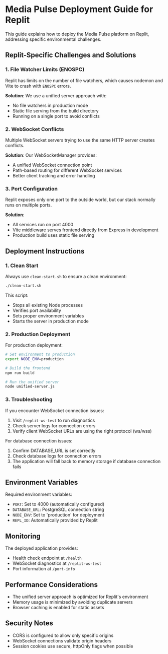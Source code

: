 # Media Pulse Deployment Guide for Replit

This guide explains how to deploy the Media Pulse platform on Replit, addressing specific environmental challenges.

## Replit-Specific Challenges and Solutions

### 1. File Watcher Limits (ENOSPC)

Replit has limits on the number of file watchers, which causes nodemon and Vite to crash with `ENOSPC` errors.

**Solution**: We use a unified server approach with:
- No file watchers in production mode
- Static file serving from the build directory
- Running on a single port to avoid conflicts

### 2. WebSocket Conflicts

Multiple WebSocket servers trying to use the same HTTP server creates conflicts.

**Solution**: Our WebSocketManager provides:
- A unified WebSocket connection point
- Path-based routing for different WebSocket services
- Better client tracking and error handling

### 3. Port Configuration

Replit exposes only one port to the outside world, but our stack normally runs on multiple ports.

**Solution**:
- All services run on port 4000
- Vite middleware serves frontend directly from Express in development
- Production build uses static file serving

## Deployment Instructions

### 1. Clean Start

Always use `clean-start.sh` to ensure a clean environment:

```bash
./clean-start.sh
```

This script:
- Stops all existing Node processes
- Verifies port availability
- Sets proper environment variables
- Starts the server in production mode

### 2. Production Deployment

For production deployment:

```bash
# Set environment to production
export NODE_ENV=production

# Build the frontend
npm run build

# Run the unified server
node unified-server.js
```

### 3. Troubleshooting

If you encounter WebSocket connection issues:
1. Visit `/replit-ws-test` to run diagnostics
2. Check server logs for connection errors
3. Verify client WebSocket URLs are using the right protocol (ws/wss)

For database connection issues:
1. Confirm DATABASE_URL is set correctly
2. Check database logs for connection errors
3. The application will fall back to memory storage if database connection fails

## Environment Variables

Required environment variables:

- `PORT`: Set to 4000 (automatically configured)
- `DATABASE_URL`: PostgreSQL connection string
- `NODE_ENV`: Set to 'production' for deployment
- `REPL_ID`: Automatically provided by Replit

## Monitoring

The deployed application provides:
- Health check endpoint at `/health`
- WebSocket diagnostics at `/replit-ws-test`
- Port information at `/port-info`

## Performance Considerations

- The unified server approach is optimized for Replit's environment
- Memory usage is minimized by avoiding duplicate servers
- Browser caching is enabled for static assets

## Security Notes

- CORS is configured to allow only specific origins
- WebSocket connections validate origin headers
- Session cookies use secure, httpOnly flags when possible
